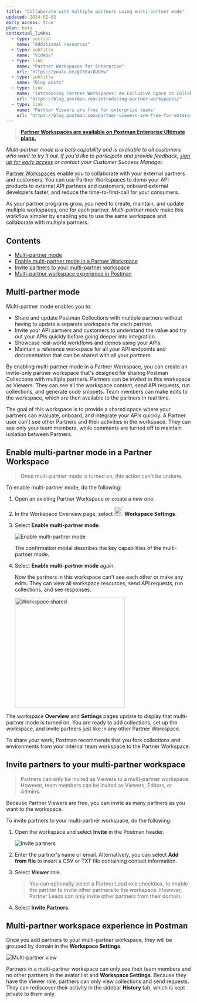 ```yaml
---
title: "Collaborate with multiple partners using multi-partner mode"
updated: 2024-02-02
early_access: true
plan: beta
contextual_links:
  - type: section
    name: "Additional resources"
  - type: subtitle
    name: "Videos"
  - type: link
    name: "Partner Workspaces for Enterprise"
    url: "https://youtu.be/gT55ui8UOHw"
  - type: subtitle
    name: "Blog posts"
  - type: link
    name: "Introducing Partner Workspaces: An Exclusive Space to Collaborate with Your API Partners"
    url: "https://blog.postman.com/introducing-partner-workspaces/"
  - type: link
    name: "Partner Viewers are free for enterprise teams"
    url: "https://blog.postman.com/partner-viewers-are-free-for-enterprise-teams/"
---
```


> **[Partner Workspaces are available on Postman Enterprise Ultimate plans.](https://www.postman.com/pricing)**

_Multi-partner mode is a beta capability and is available to all customers who want to try it out. If you'd like to participate and provide feedback, [sign up for early access](https://www.postman.com/lp/partner-workspaces-early-access/) or contact your Customer Success Manager._

[Partner Workspaces](/docs/collaborating-in-postman/using-workspaces/partner-workspaces/) enable you to collaborate with your external partners and customers. You can use Partner Workspaces to demo your API products to external API partners and customers, onboard external developers faster, and reduce the time-to-first-call for your consumers.

As your partner programs grow, you need to create, maintain, and update multiple workspaces, one for each partner. _Multi-partner mode_ make this workflow simpler by enabling you to use the same workspace and collaborate with multiple partners.

## Contents

* [Multi-partner mode](#multi-partner-mode)
* [Enable multi-partner mode in a Partner Workspace](#enable-multi-partner-mode-in-a-partner-workspace)
* [Invite partners to your multi-partner workspace](#invite-partners-to-your-multi-partner-workspace)
* [Multi-partner workspace experience in Postman](#multi-partner-workspace-experience-in-postman)

## Multi-partner mode

Multi-partner mode enables you to:

* Share and update Postman Collections with multiple partners without having to update a separate workspace for each partner.
* Invite your API partners and customers to understand the value and try out your APIs quickly before going deeper into integration.
* Showcase real-world workflows and demos using your APIs.
* Maintain a reference workspace for all your API endpoints and documentation that can be shared with all your partners.

By enabling multi-partner mode in a Partner Workspace, you can create an invite-only partner workspace that's designed for sharing Postman Collections with multiple partners. Partners can be invited to this workspace as Viewers. They can see all the workspace content, send API requests, run collections, and generate code snippets. Team members can make edits to the workspace, which are then available to the partners in real time.

The goal of this workspace is to provide a shared space where your partners can evaluate, onboard, and integrate your APIs quickly. A Partner user can't see other Partners and their activities in the workspace. They can see only your team members, while comments are turned off to maintain isolation between Partners.

## Enable multi-partner mode in a Partner Workspace

> Once multi-partner mode is turned on, this action can't be undone.

To enable multi-partner mode, do the following:

1. Open an existing Partner Workspace or create a new one.
1. In the Workspace Overview page, select <img alt="Workspace settings icon" src="https://assets.postman.com/postman-docs/v10/icon-sliders-v10.jpg#icon" width="24px"> **Workspace Settings**.
1. Select **Enable multi-partner mode**.

    <img alt="Enable multi-partner mode" src="https://assets.postman.com/postman-docs/v10/multipartner-workspace-enable-v10-22-1.gif">

    The confirmation modal describes the key capabilities of the multi-partner mode.

1. Select **Enable multi-partner mode** again.

    Now the partners in this workspace can't see each other or make any edits. They can view all workspace resources, send API requests, run collections, and see responses.

    <img alt="Workspace shared" src="https://assets.postman.com/postman-docs/v10/multipartner-workspace-shared-v10-22.jpg" width="300px">

The workspace **Overview** and **Settings** pages update to display that multi-partner mode is turned on. You are ready to add collections, set up the workspace, and invite partners just like in any other Partner Workspace.

To share your work, Postman recommends that you fork collections and environments from your internal team workspace to the Partner Workspace.

## Invite partners to your multi-partner workspace

> Partners can only be invited as Viewers to a multi-partner workspace. However, team members can be invited as Viewers, Editors, or Admins.

Because Partner Viewers are free, you can invite as many partners as you want to the workspace.

To invite partners to your multi-partner workspace, do the following:

1. Open the workspace and select **Invite** in the Postman header.

    <img alt="Invite partners" src="https://assets.postman.com/postman-docs/v10/multipartner-workspace-invite-v10-22.gif">

1. Enter the partner's name or email. Alternatively, you can select **Add from file** to insert a CSV or TXT file containing contact information.
1. Select **Viewer** role.

    > You can optionally select a Partner Lead role checkbox, to enable the partner to invite other partners to the workspace. However, Partner Leads can only invite other partners from their domain.

1. Select **Invite Partners**.

## Multi-partner workspace experience in Postman

Once you add partners to your multi-partner workspace, they will be grouped by domain in the **Workspace Settings**.

<img alt="Multi-partner view" src="https://assets.postman.com/postman-docs/v10/multipartner-workspace-partner-list-v10-22.jpg">

Partners in a multi-partner workspace can only see their team members and no other partners in the avatar list and **Workspace Settings**. Because they have the Viewer role, partners can only view collections and send requests. They can rediscover their activity in the sidebar **History** tab, which is kept private to them only.

